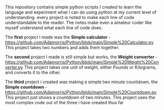 This repository contains simple python scripts I created to learn the language and experiment what I can do using python at my current level of understanding.
every project is noted to make each line of code understandable to the reader. The notes make even a amateur coder like myself understand what each line of code does.

The **first** project I made was the **Simple calculator** - https://github.com/Adamorris/Python/blob/main/Simple%20Calculator.py
This project takes two numbers and adds them together. 

The **second** project I made is still simple but works, the **Weight converter** - https://github.com/Adamorris/Python/blob/main/Simple%20Weight%20Converter.py
This project takes one unit of weight, either Pounds or Kilograms, and converts it to the other. 

The **third** project i created was making a simple two minute countdown, the **Simple countdown** - https://github.com/Adamorris/Python/blob/main/Simple%20Countdown.py
This project just shows a countdown of two minutes. This project uses the most complex code out of the three i have created thus far
